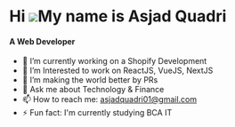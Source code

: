 Hi ![](https://user-images.githubusercontent.com/18350557/176309783-0785949b-9127-417c-8b55-ab5a4333674e.gif)My name is Asjad Quadri
======================================================================================================================================
<h4>A Web Developer</h4>

- 🔭 I’m currently working on a Shopify Development
- 🌱 I’m Interested to work on ReactJS, VueJS, NextJS
- 👯 I’m making the world better by PRs 
- 💬 Ask me about Technology & Finance
- 📫 How to reach me: asjadquadri01@gmail.com
- ⚡ Fun fact: I'm currently studying BCA IT
